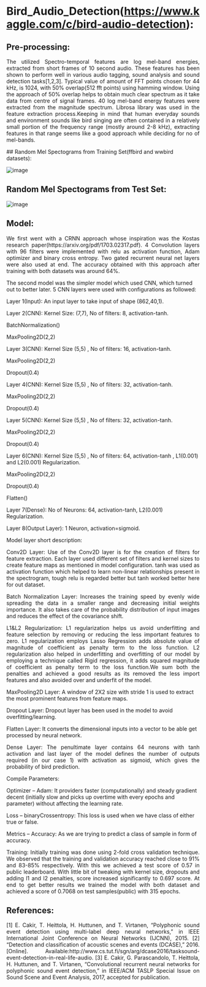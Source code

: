 # Bird_Audio_Detection(https://www.kaggle.com/c/bird-audio-detection):

## Pre-processing: 
<p align="justify">
The utilized Spectro-temporal features are log mel-band energies, extracted from short frames of 10 second audio. These features has been shown to perform well in various
audio tagging, sound analysis and sound detection tasks[1,2,3]. Typical value of amount of FFT points chosen for 44 kHz, is 1024, with 50% overlap(512 fft points) using 
hamming window. Using the approach of 50% overlap helps to obtain much clear spectrum as it take data from centre of signal frames. 40 log mel-band energy features were 
extracted from the magnitude spectrum. Librosa library was used in the feature extraction process.Keeping in mind that human everyday sounds and environment sounds like bird 
singing are often contained in a relatively small portion of the frequency range (mostly around 2-8 kHz), extracting features in that range seems like a good approach while 
deciding for no of mel-bands.
</p>
## Random Mel Spectograms from Training Set(ffbird and wwbird datasets):

![image](https://user-images.githubusercontent.com/42828760/102864316-9ac10680-443c-11eb-8081-6a7e8edc59dd.png)

## Random Mel Spectograms from Test Set:

![image](https://user-images.githubusercontent.com/42828760/102869133-d7dcc700-4443-11eb-9c46-f029e27f14d8.png)


## Model:
<p align="justify">
We first went with a CRNN approach whose inspiration was the Kostas research paper(https://arxiv.org/pdf/1703.02317.pdf). 4 Convolution layers with 96 filters were implemented with relu as activation function, Adam optimizer and binary cross entropy. Two gated recurrent neural net layers were also used at end. The accuracy obtained with this approach after training with both datasets was around 64%. 
</p>
The second model was the simpler model which used CNN, which turned out to better later. 5 CNN layers were used with configurations as followed: 

Layer 1(Input): An input layer to take input of shape (862,40,1). 

Layer 2(CNN): Kernel Size: (7,7), No of filters: 8, activation-tanh. 

BatchNormalization() 

MaxPooling2D(2,2) 

Layer 3(CNN): Kernel Size (5,5) , No of filters: 16, activation-tanh. 

MaxPooling2D(2,2) 

Dropout(0.4) 

Layer 4(CNN): Kernel Size (5,5) , No of filters: 32, activation-tanh. 

MaxPooling2D(2,2) 

Dropout(0.4) 

Layer 5(CNN): Kernel Size (5,5) , No of filters: 32, activation-tanh. 

MaxPooling2D(2,2) 

Dropout(0.4) 

Layer 6(CNN): Kernel Size (5,5) , No of filters: 64, activation-tanh , L1(0.001) and L2(0.001) Regularization. 

MaxPooling2D(2,2) 

Dropout(0.4) 

Flatten() 

Layer 7(Dense): No of Neurons: 64, activation-tanh, L2(0.001) Regularization.  

Layer 8(Output Layer): 1 Neuron, activation=sigmoid. 

 

Model layer short description: 
<p align="justify">
Conv2D Layer: Use of the Conv2D layer is for the creation of filters for feature extraction. Each layer used different set of filters and kernel sizes to create feature maps as mentioned in model configuration. tanh was used as activation function which helped to learn non-linear relationships present in the spectrogram, tough relu is regarded better but tanh worked better here for out dataset. 
</p>
<p align="justify">
Batch Normalization Layer: Increases the training speed by evenly wide spreading the data in a smaller range and decreasing initial weights importance.  It also takes care of the probability distribution of input images and reduces the effect of the covariance shift.  
</p>
<p align="justify">
L1&L2 Regularization: L1 regularization helps us avoid underfitting and feature selection by removing or reducing the less important features to zero. L1 regularization employs Lasso Regression adds absolute value of magnitude of coefficient as penalty term to the loss function. L2 regularization also helped in underfitting and overfitting of our model by employing a technique called Rigid regression, it adds squared magnitude of coefficient as penalty term to the loss function.We  sum  both the penalties and achieved a good results as its removed the less import features and also avoided over and underfit of the model.  
</p>
MaxPooling2D Layer: A window of 2X2 size with stride 1 is used to extract the most prominent features from feature maps.  

Dropout Layer: Dropout layer has been used in the model to avoid overfitting/learning.  

Flatten Layer: It converts the dimensional inputs into a vector to be able get processed by neural network.  

<p align="justify">
Dense Layer: The penultimate layer contains 64 neurons with tanh activation and last layer of the model defines the number of outputs required (in our case 1) with activation as sigmoid, which gives the probability of bird prediction. 
</p>
Compile Parameters: 

Optimizer – Adam: It providers faster (computationally) and steady gradient decent (initially slow and picks up overtime with every epochs and parameter) without affecting the learning rate.  

Loss – binaryCrossentropy: This loss is used when we have class of either true or false. 

Metrics – Accuracy: As we are trying to predict a class of sample in form of accuracy. 
<p align="justify">
Training: Initially training was done using 2-fold cross validation technique. We observed that the training and validation accuracy reached close to  91% and 83-85% respectively. With this we achieved a test score of 0.57 in public leaderboard. With little bit of tweaking with kernel size, dropouts and adding l1 and l2 penalties, score increased significantly to 0.697 score. At end to get better results we trained the model with both dataset and achieved a score of 0.7068 on test samples(public) with 315 epochs.  
</p>

## References:
<p align="justify">
[1] E. Cakir, T. Heittola, H. Huttunen, and T. Virtanen, “Polyphonic sound event detection using multi-label deep neural networks,” in IEEE International Joint Conference on Neural Networks (IJCNN), 2015.
[2] “Detection and classification of acoustic scenes and events (DCASE),” 2016. [Online]. Available:http://www.cs.tut.fi/sgn/arg/dcase2016/tasksound-event-detection-in-real-life-audio.
[3] E. Cakir, G. Parascandolo, T. Heittola, H. Huttunen, and T. Virtanen, “Convolutional recurrent neural networks for polyphonic sound event detection,” in IEEE/ACM TASLP Special Issue on Sound Scene and Event Analysis, 2017, accepted for publication.
</p>

